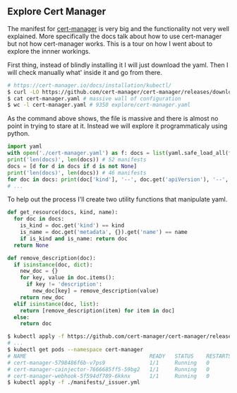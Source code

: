 ## Explore Cert Manager

The manifest for [cert-manager](https://cert-manager.io) is very big and the
functionality not very well explained. More specifically the docs talk about
how to use cert-manager but not how cert-manager works. This is a tour on how
I went about to explore the innner workings.

First thing, instead of blindly installing it I will just download the yaml.
Then I will check manually what' inside it and go from there.

```sh
# https://cert-manager.io/docs/installation/kubectl/
$ curl -LO https://github.com/cert-manager/cert-manager/releases/download/v1.15.1/cert-manager.yaml
$ cat cert-manager.yaml # massive wall of configuration
$ wc -l cert-manager.yaml # 9350 explore/cert-manager.yaml
```

As the command above shows, the file is massive and there is almost no point in
trying to stare at it. Instead we will explore it programmaticaly using python.

```py
import yaml
with open('./cert-manager.yaml') as f: docs = list(yaml.safe_load_all(f))
print('len(docs)', len(docs)) # 52 manifests
docs = [d for d in docs if d is not None]
print('len(docs)', len(docs)) # 46 manifests
for doc in docs: print(doc['kind'], '--', doc.get('apiVersion'), '--', doc.get('metadata.name'))
# ...
```

To help out the process I'll create two utility functions that manipulate yaml.

```py
def get_resource(docs, kind, name):
  for doc in docs:
    is_kind = doc.get('kind') == kind
    is_name = doc.get('metadata', {}).get('name') == name
    if is_kind and is_name: return doc
  return None

def remove_description(doc):
  if isinstance(doc, dict):
    new_doc = {}
    for key, value in doc.items():
      if key != 'description':
        new_doc[key] = remove_description(value)
    return new_doc
  elif isinstance(doc, list):
    return [remove_description(item) for item in doc]
  else:
    return doc
```

```sh
$ kubectl apply -f https://github.com/cert-manager/cert-manager/releases/download/v1.15.1/cert-manager.yaml
# ...
$ kubectl get pods --namespace cert-manager
# NAME                                       READY   STATUS    RESTARTS   AGE
# cert-manager-5798486f6b-v7ps9              1/1     Running   0          40s
# cert-manager-cainjector-7666685ff5-59bg2   1/1     Running   0          41s
# cert-manager-webhook-5f594df789-6kknx      1/1     Running   0          40s
$ kubectl apply -f ./manifests/_issuer.yml
```